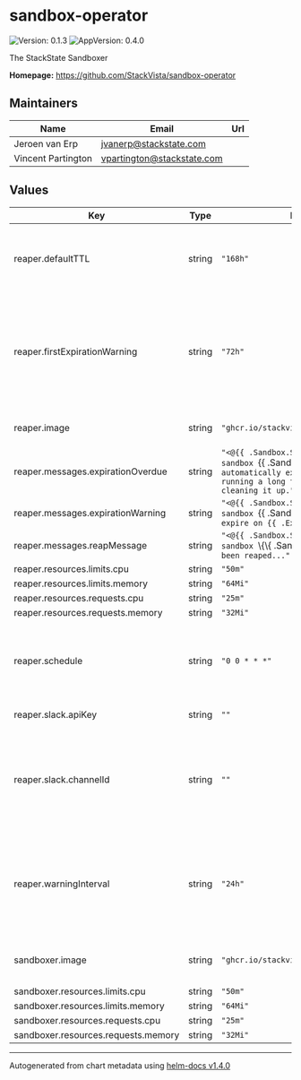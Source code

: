 # sandbox-operator

![Version: 0.1.3](https://img.shields.io/badge/Version-0.1.3-informational?style=flat-square) ![AppVersion: 0.4.0](https://img.shields.io/badge/AppVersion-0.4.0-informational?style=flat-square)

The StackState Sandboxer

**Homepage:** <https://github.com/StackVista/sandbox-operator>

## Maintainers

| Name | Email | Url |
| ---- | ------ | --- |
| Jeroen van Erp | jvanerp@stackstate.com |  |
| Vincent Partington | vpartington@stackstate.com |  |

## Values

| Key | Type | Default | Description |
|-----|------|---------|-------------|
| reaper.defaultTTL | string | `"168h"` | Default TTL for a Sandbox (default: 168 hours = 1 week) |
| reaper.firstExpirationWarning | string | `"72h"` | How long in advance to warn the user that his sandbox will expire (default: 72 hours = 3 days) |
| reaper.image | string | `"ghcr.io/stackvista/sandboxer:latest"` | Image for the reaper job |
| reaper.messages.expirationOverdue | string | `"<@{{ .Sandbox.Spec.SlackID }}>: Your sandbox `{{ .Sandbox.Name }}` cannot be automatically expired and has been running a long time, consider cleaning it up."` |  |
| reaper.messages.expirationWarning | string | `"<@{{ .Sandbox.Spec.SlackID }}>: Your sandbox `{{ .Sandbox.Name }}` will expire on {{ .ExpirationDate }}"` |  |
| reaper.messages.reapMessage | string | `"<@{{ .Sandbox.Spec.SlackID }}>: Your sandbox `\\{\\{ .Sandbox.Name }}` has been reaped..."` |  |
| reaper.resources.limits.cpu | string | `"50m"` |  |
| reaper.resources.limits.memory | string | `"64Mi"` |  |
| reaper.resources.requests.cpu | string | `"25m"` |  |
| reaper.resources.requests.memory | string | `"32Mi"` |  |
| reaper.schedule | string | `"0 0 * * *"` | Cron schedule for the reaper, once per day at midnight |
| reaper.slack.apiKey | string | `""` | Slack API token |
| reaper.slack.channelId | string | `""` | Slack Channel ID to post in (can be an ID or the channel name prefixed with a '#') |
| reaper.warningInterval | string | `"24h"` | Interval between 2 warnings that the sandbox will expire (default: 24 hours = 1 day) |
| sandboxer.image | string | `"ghcr.io/stackvista/sandboxer:v0.4.0"` | Image for the sandbox operator |
| sandboxer.resources.limits.cpu | string | `"50m"` |  |
| sandboxer.resources.limits.memory | string | `"64Mi"` |  |
| sandboxer.resources.requests.cpu | string | `"25m"` |  |
| sandboxer.resources.requests.memory | string | `"32Mi"` |  |

----------------------------------------------
Autogenerated from chart metadata using [helm-docs v1.4.0](https://github.com/norwoodj/helm-docs/releases/v1.4.0)
